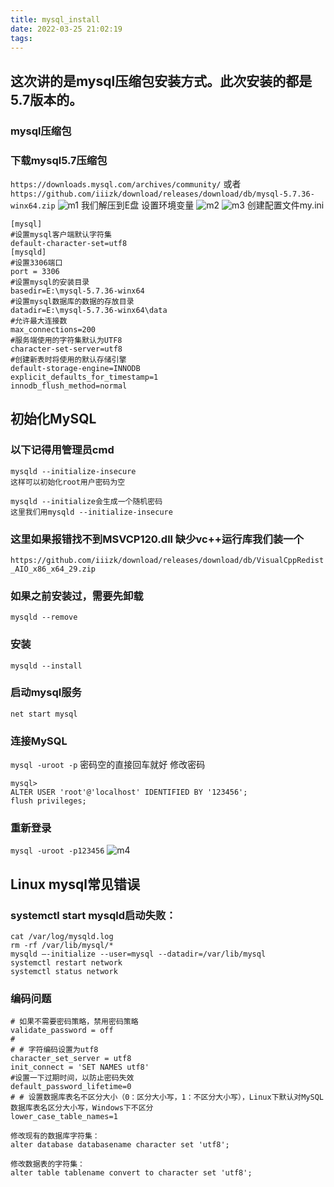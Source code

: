 ```yaml
---
title: mysql_install
date: 2022-03-25 21:02:19
tags:
---
```

## 这次讲的是mysql压缩包安装方式。此次安装的都是5.7版本的。
### mysql压缩包
### 下载mysql5.7压缩包
`https://downloads.mysql.com/archives/community/`
或者
`https://github.com/iiizk/download/releases/download/db/mysql-5.7.36-winx64.zip`
![m1](/images/mysql/m1.png)
我们解压到E盘
设置环境变量
![m2](/images/mysql/m2.png)
![m3](/images/mysql/m3.png)
创建配置文件my.ini
```
[mysql]
#设置mysql客户端默认字符集
default-character-set=utf8 
[mysqld]
#设置3306端口
port = 3306 
#设置mysql的安装目录
basedir=E:\mysql-5.7.36-winx64
#设置mysql数据库的数据的存放目录
datadir=E:\mysql-5.7.36-winx64\data
#允许最大连接数
max_connections=200
#服务端使用的字符集默认为UTF8
character-set-server=utf8
#创建新表时将使用的默认存储引擎
default-storage-engine=INNODB
explicit_defaults_for_timestamp=1
innodb_flush_method=normal
```
## 初始化MySQL
### 以下记得用管理员cmd

```
mysqld --initialize-insecure
这样可以初始化root用户密码为空

mysqld --initialize会生成一个随机密码
这里我们用mysqld --initialize-insecure
```

### 这里如果报错找不到MSVCP120.dll 缺少vc++运行库我们装一个
`https://github.com/iiizk/download/releases/download/db/VisualCppRedist_AIO_x86_x64_29.zip`

### 如果之前安装过，需要先卸载
`mysqld --remove`

### 安装
`mysqld --install`

### 启动mysql服务
`net start mysql`

### 连接MySQL
`mysql -uroot -p`
密码空的直接回车就好
修改密码
```
mysql>
ALTER USER 'root'@'localhost' IDENTIFIED BY '123456';
flush privileges;
```
### 重新登录
`mysql -uroot -p123456`
![m4](/images/mysql/m4.png)

## Linux mysql常见错误
### systemctl start mysqld启动失败：
```
cat /var/log/mysqld.log
rm -rf /var/lib/mysql/*
mysqld –-initialize --user=mysql --datadir=/var/lib/mysql
systemctl restart network
systemctl status network
```
### 编码问题
```
# 如果不需要密码策略，禁用密码策略
validate_password = off
#
# # 字符编码设置为utf8
character_set_server = utf8
init_connect = 'SET NAMES utf8'
#设置一下过期时间，以防止密码失效
default_password_lifetime=0
# # 设置数据库表名不区分大小（0：区分大小写，1：不区分大小写），Linux下默认对MySQL数据库表名区分大小写，Windows下不区分
lower_case_table_names=1
```
```
修改现有的数据库字符集：
alter database databasename character set 'utf8';
```
```
修改数据表的字符集：
alter table tablename convert to character set 'utf8';
```
